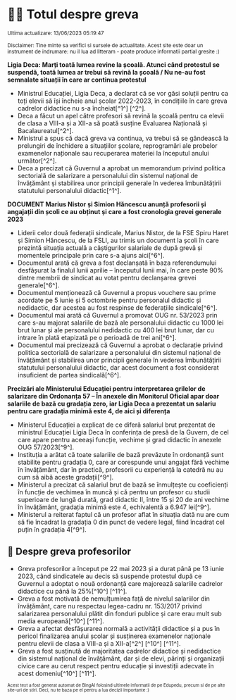 # 👩‍🏫 Totul despre greva
<sub>Ultima actualizare: 13/06/2023 05:19:47</sub>

<sub>Disclaimer: Tine minte sa verifici si sursele de actualitate. Acest site este doar un instrument de indrumare: nu il lua ad litteram - poate produce informatii partial gresite :)</sub>

**Ligia Deca: Marți toată lumea revine la școală. Atunci când protestul se suspendă, toată lumea ar trebui să revină la școală / Nu ne-au fost semnalate situații în care ar continua protestul**

- Ministrul Educației, Ligia Deca, a declarat că se vor găsi soluții pentru ca toți elevii să își încheie anul școlar 2022-2023, în condițiile în care greva cadrelor didactice nu s-a încheiat[^1^] [^2^].
- Deca a făcut un apel către profesori să revină la școală pentru ca elevii de clasa a VIII-a și a XII-a să poată susține Evaluarea Națională și Bacalaureatul[^2^].
- Ministrul a spus că dacă greva va continua, va trebui să se gândească la prelungiri de închidere a situațiilor școlare, reprogramări ale probelor examenelor naționale sau recuperarea materiei la începutul anului următor[^2^].
- Deca a precizat că Guvernul a aprobat un memorandum privind politica sectorială de salarizare a personalului din sistemul național de învățământ și stabilirea unor principii generale în vederea îmbunătățirii statutului personalului didactic[^1^].

**DOCUMENT Marius Nistor și Simion Hăncescu anunță profesorii și angajații din școli ce au obținut și care a fost cronologia grevei generale 2023**

- Liderii celor două federații sindicale, Marius Nistor, de la FSE Spiru Haret și Simion Hăncescu, de la FSLI, au trimis un document la școli în care prezintă situația actuală a câștigurilor salariale de după grevă și momentele principale prin care s-a ajuns aici[^6^].
- Documentul arată că greva a fost declanșată în baza referendumului desfășurat la finalul lunii aprilie – începutul lunii mai, în care peste 90% dintre membrii de sindicat au votat pentru declanșarea grevei generale[^6^].
- Documentul menționează că Guvernul a propus vouchere sau prime acordate pe 5 iunie și 5 octombrie pentru personalul didactic și nedidactic, dar acestea au fost respinse de federațiile sindicale[^6^].
- Documentul mai arată că Guvernul a promovat OUG nr. 53/2023 prin care s-au majorat salariile de bază ale personalului didactic cu 1000 lei brut lunar și ale personalului nedidactic cu 400 lei brut lunar, dar cu intrare în plată etapizată pe o perioadă de trei ani[^6^].
- Documentul mai precizează că Guvernul a aprobat o declarație privind politica sectorială de salarizare a personalului din sistemul național de învățământ și stabilirea unor principii generale în vederea îmbunătățirii statutului personalului didactic, dar acest document a fost considerat insuficient de partea sindicală[^6^].

**Precizări ale Ministerului Educației pentru interpretarea grilelor de salarizare din Ordonanța 57 – În anexele din Monitorul Oficial apar doar salariile de bază cu gradația zero, iar Ligia Deca a prezentat un salariu pentru care gradația minimă este 4, de aici și diferența**

- Ministerul Educației a explicat de ce diferă salariul brut prezentat de ministrul Educației Ligia Deca în conferința de presă de la Guvern, de cel care apare pentru aceeași funcție, vechime și grad didactic în anexele OUG 57/2023[^9^].
- Instituția a arătat că toate salariile de bază prevăzute în ordonanță sunt stabilite pentru gradația 0, care ar corespunde unui angajat fără vechime în învățământ, dar în practică, profesorii cu experiență la catedră nu au cum să aibă aceste gradații[^9^].
- Ministerul a precizat că salariul brut de bază se înmulțește cu coeficienți în funcție de vechimea în muncă și că pentru un profesor cu studii superioare de lungă durată, grad didactic II, între 15 și 20 de ani vechime în învățământ, gradația minimă este 4, echivalentă a 6.947 lei[^9^].
- Ministerul a reiterat faptul că un profesor aflat în situația dată nu are cum să fie încadrat la gradația 0 din punct de vedere legal, fiind încadrat cel puțin în gradația 4[^9^].

## 🏫 Despre greva profesorilor

- Greva profesorilor a început pe 22 mai 2023 și a durat până pe 13 iunie 2023, când sindicatele au decis să suspende protestul după ce Guvernul a adoptat o nouă ordonanță care majorează salariile cadrelor didactice cu până la 25%[^10^] [^11^].
- Greva a fost motivată de nemulțumirea față de nivelul salariilor din învățământ, care nu respectau legea-cadru nr. 153/2017 privind salarizarea personalului plătit din fonduri publice și care erau mult sub media europeană[^10^] [^11^].
- Greva a afectat desfășurarea normală a activității didactice și a pus în pericol finalizarea anului școlar și susținerea examenelor naționale pentru elevii de clasa a VIII-a și a XII-a[^2^] [^10^] [^11^].
- Greva a fost susținută de majoritatea cadrelor didactice și nedidactice din sistemul național de învățământ, dar și de elevi, părinți și organizații civice care au cerut respect pentru educație și investiții adecvate în acest domeniu[^10^] [^11^].


<sub><sub>Acest text a fost generat automat de BingAI folosind ultimele informatii de pe Edupedu, precum si de pe alte site-uri de stiri. Deci, nu te baza pe el pentru a lua decizii importante :)</sub></sub>